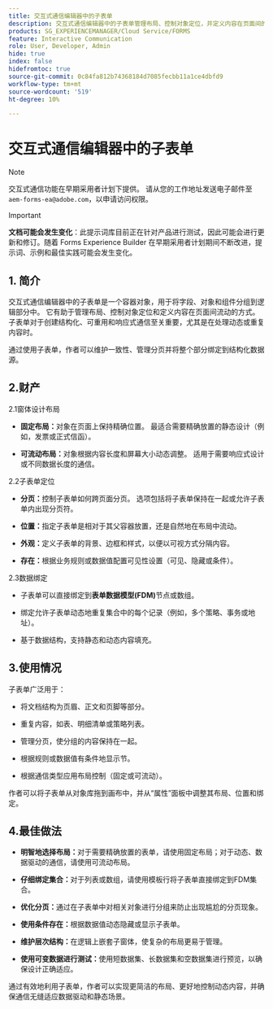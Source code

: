 ```yaml
---
title: 交互式通信编辑器中的子表单
description: 交互式通信编辑器中的子表单管理布局、控制对象定位，并定义内容在页面间的流动方式。
products: SG_EXPERIENCEMANAGER/Cloud Service/FORMS
feature: Interactive Communication
role: User, Developer, Admin
hide: true
index: false
hidefromtoc: true
source-git-commit: 0c84fa812b74368184d7085fecbb11a1ce4dbfd9
workflow-type: tm+mt
source-wordcount: '519'
ht-degree: 10%

---
```



# 交互式通信编辑器中的子表单

>[!NOTE]
>
> 交互式通信功能在早期采用者计划下提供。 请从您的工作地址发送电子邮件至 `aem-forms-ea@adobe.com`，以申请访问权限。

>[!IMPORTANT]
>
> **文档可能会发生变化**：此提示词库目前正在针对产品进行测试，因此可能会进行更新和修订。随着 Forms Experience Builder 在早期采用者计划期间不断改进，提示词、示例和最佳实践可能会发生变化。

## &#x200B;1. 简介

交互式通信编辑器中的子表单是一个容器对象，用于将字段、对象和组件分组到逻辑部分中。 它有助于管理布局、控制对象定位和定义内容在页面间流动的方式。 子表单对于创建结构化、可重用和响应式通信至关重要，尤其是在处理动态或重复内容时。

通过使用子表单，作者可以维护一致性、管理分页并将整个部分绑定到结构化数据源。

## 2.财产

2.1窗体设计布局

- **固定布局：**&#x200B;对象在页面上保持精确位置。 最适合需要精确放置的静态设计（例如，发票或正式信函）。

- **可流动布局：**&#x200B;对象根据内容长度和屏幕大小动态调整。 适用于需要响应式设计或不同数据长度的通信。

2.2子表单定位

- **分页：**&#x200B;控制子表单如何跨页面分页。 选项包括将子表单保持在一起或允许子表单内出现分页符。

- **位置：**&#x200B;指定子表单是相对于其父容器放置，还是自然地在布局中流动。

- **外观：**&#x200B;定义子表单的背景、边框和样式，以便以可视方式分隔内容。

- **存在：**&#x200B;根据业务规则或数据值配置可见性设置（可见、隐藏或条件）。

2.3数据绑定

- 子表单可以直接绑定到&#x200B;**表单数据模型(FDM)**&#x200B;节点或数组。

- 绑定允许子表单动态地重复集合中的每个记录（例如，多个策略、事务或地址）。

- 基于数据结构，支持静态和动态内容填充。

## 3.使用情况

子表单广泛用于：

- 将文档结构为页眉、正文和页脚等部分。

- 重复内容，如表、明细清单或策略列表。

- 管理分页，使分组的内容保持在一起。

- 根据规则或数据值有条件地显示节。

- 根据通信类型应用布局控制（固定或可流动）。

作者可以将子表单从对象库拖到画布中，并从“属性”面板中调整其布局、位置和绑定。

## 4.最佳做法

- **明智地选择布局：**&#x200B;对于需要精确放置的表单，请使用固定布局；对于动态、数据驱动的通信，请使用可流动布局。

- **仔细绑定集合：**&#x200B;对于列表或数组，请使用模板行将子表单直接绑定到FDM集合。

- **优化分页：**&#x200B;通过在子表单中对相关对象进行分组来防止出现尴尬的分页现象。

- **使用条件存在：**&#x200B;根据数据值动态隐藏或显示子表单。

- **维护层次结构：**&#x200B;在逻辑上嵌套子窗体，使复杂的布局更易于管理。

- **使用可变数据进行测试：**&#x200B;使用短数据集、长数据集和空数据集进行预览，以确保设计正确适应。

通过有效地利用子表单，作者可以实现更简洁的布局、更好地控制动态内容，并确保通信无缝适应数据驱动和静态场景。
